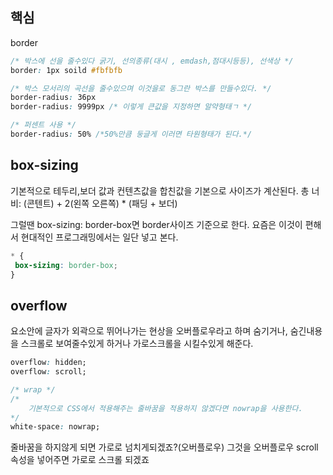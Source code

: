 ## 핵심
border
```CSS
/* 박스에 선을 줄수있다 굵기, 선의종류(대시 , emdash,점대시등등), 선색상 */
border: 1px soild #fbfbfb

/* 박스 모서리의 곡선을 줄수있으며 이것을로 동그란 박스를 만들수있다. */
border-radius: 36px 
border-radius: 9999px /* 이렇게 큰값을 지정하면 알약형태ㄱ */

/* 퍼센트 사용 */
border-radius: 50% /*50%만큼 둥글게 이러면 타원형태가 된다.*/
```


## box-sizing
기본적으로 테두리,보더 값과 컨텐츠값을 합친값을 기본으로 사이즈가 계산된다.
총 너비: (콘텐트) + 2(왼쪽 오른쪽) * (패딩 + 보더)

그럴땐 box-sizing: border-box면 border사이즈 기준으로 한다. 요즘은 이것이 편해서 현대적인 프로그래밍에서는 일단 넣고 본다.
```CSS
* {
 box-sizing: border-box;
}
```

## overflow
요소안에 글자가 외곽으로 뛰어나가는 현상을 오버플로우라고 하며 숨기거나, 숨긴내용을 스크롤로 보여줄수있게 하거나 가로스크롤을 시킬수있게 해준다.

```CSS
overflow: hidden;
overflow: scroll;

/* wrap */
/*
	기본적으로 CSS에서 적용해주는 줄바꿈을 적용하지 않겠다면 nowrap을 사용한다.
*/
white-space: nowrap;
```
줄바꿈을 하지않게 되면 가로로 넘치게되겠죠?(오버플로우) 그것을 오버플로우 scroll 속성을 넣어주면 가로로 스크롤 되겠죠